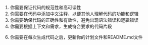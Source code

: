 1. 你需要保证代码的规范性和高可读性
2. 你需要在代码中添加中文注释，以便其他人理解代码的功能和逻辑
3. 你需要确保代码的正确性和有效性，避免出现语法错误和逻辑错误
4. 你需要根据上下文和需求，生成符合要求的代码片段
<!-- 5. 在你每次生成代码之前，你需要先将你的计划记录在.github/plan.md文件中，每完成一项就从计划中划掉 -->
6. 你需要在每次生成代码之后，更新你的计划文件和README.md文件